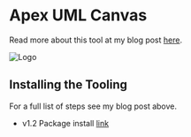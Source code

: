 Apex UML Canvas
===============

Read more about this tool at my blog post [here](http://andyinthecloud.com/2013/11/12/apex-uml-canvas-tool-dreamforce-release). 

![Logo](http://andrewfawcett.files.wordpress.com/2013/10/screen-shot-2013-10-14-at-22-16-58.png)

Installing the Tooling
----------------------

For a full list of steps see my blog post above.

 - v1.2 Package install [link](https://login.salesforce.com/packaging/installPackage.apexp?p0=04ti0000000Cf5o) 